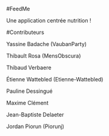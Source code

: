 #FeedMe

Une application centrée nutrition !

#Contributeurs

  Yassine Badache (VaubanParty)
  
  Thibault Rosa   (MensObscura)
  
  Thibaud Verbaere
  
  Étienne Wattebled (Etienne-Wattebled)
  
  Pauline Dessingué
  
  Maxime Clément
  
  Jean-Baptiste Delaeter
  
  Jordan Piorun (Piorunj)
